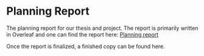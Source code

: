 # Planning Report

The planning report for our thesis and project. The report is primarily written in Overleaf
and one can find the report here: [Planning report](https://www.overleaf.com/7559663936byjpfxbnjxtr)

Once the report is finalized, a finished copy can be found here.